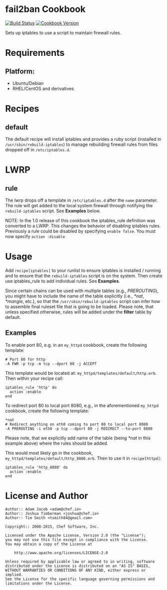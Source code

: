 fail2ban Cookbook
=================

[![Build Status](https://travis-ci.org/opscode-cookbooks/iptables.svg?branch=master)](https://travis-ci.org/opscode-cookbooks/iptables)
[![Cookbook Version](https://img.shields.io/cookbook/v/iptables.svg)](https://supermarket.chef.io/cookbooks/iptables)

Sets up iptables to use a script to maintain firewall rules.

Requirements
============

## Platform:

* Ubuntu/Debian
* RHEL/CentOS and derivatives

Recipes
=======

default
-------

The default recipe will install iptables and provides a ruby script
(installed in `/usr/sbin/rebuild-iptables`) to manage rebuilding
firewall rules from files dropped off in `/etc/iptables.d`.

LWRP
=====

rule
-----

The lwrp drops off a template in `/etc/iptables.d` after the
`name` parameter. The rule will get added to the local system firewall
through notifying the `rebuild-iptables` script. See __Examples__ below.

NOTE: In the 1.0 release of this cookbook the iptables_rule definition was converted
to a LWRP.  This changes the behavior of disabling iptables rules.  Previously a rule
could be disabled by specifying `enable false`.  You must now specify `action :disable`

Usage
=====

Add `recipe[iptables]` to your runlist to ensure iptables is installed / running
and to ensure that the `rebuild-iptables` script is on the system.
Then create use iptables_rule to add individual rules. See __Examples__.

Since certain chains can be used with multiple tables (e.g., _PREROUTING_),
you might have to include the name of the table explicitly (i.e., _*nat_,
_*mangle_, etc.), so that the `/usr/sbin/rebuild-iptables` script can infer
how to assemble final ruleset file that is going to be loaded. Please note,
that unless specified otherwise, rules will be added under the __filter__
table by default.

Examples
--------

To enable port 80, e.g. in an `my_httpd` cookbook, create the following
template:

    # Port 80 for http
    -A FWR -p tcp -m tcp --dport 80 -j ACCEPT

This template would be located at:
`my_httpd/templates/default/http.erb`. Then within your recipe call:

    iptables_rule 'http' do
      action :enable
    end

To redirect port 80 to local port 8080, e.g., in the aforementioned `my_httpd`
cookbook, create the following template:

    *nat
    # Redirect anything on eth0 coming to port 80 to local port 8080
    -A PREROUTING -i eth0 -p tcp --dport 80 -j REDIRECT --to-port 8080

Please note, that we explicitly add name of the table (being _*nat_ in this
example above) where the rules should be added.

This would most likely go in the cookbook,
`my_httpd/templates/default/http_8080.erb`. Then to use it in
`recipe[httpd]`:

    iptables_rule 'http_8080' do
      action :enable
    end


License and Author
==================
```
Author:: Adam Jacob <adam@chef.io>
Author:: Joshua Timberman <joshua@chef.io>
Author:: Tim Smith <tsmith84@gmail.com>

Copyright:: 2008-2015, Chef Software, Inc.

Licensed under the Apache License, Version 2.0 (the "License");
you may not use this file except in compliance with the License.
You may obtain a copy of the License at

    http://www.apache.org/licenses/LICENSE-2.0

Unless required by applicable law or agreed to in writing, software
distributed under the License is distributed on an "AS IS" BASIS,
WITHOUT WARRANTIES OR CONDITIONS OF ANY KIND, either express or implied.
See the License for the specific language governing permissions and
limitations under the License.
```